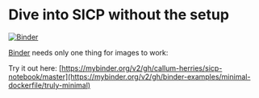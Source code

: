 # Dive into SICP without the setup

[![Binder](https://mybinder.org/badge.svg)](https://mybinder.org/v2/gh/callum-herries/sicp-notebook/master)

[Binder](https://mybinder.org) needs only one thing for images to work:

Try it out here: [https://mybinder.org/v2/gh/callum-herries/sicp-notebook/master](https://mybinder.org/v2/gh/binder-examples/minimal-dockerfile/truly-minimal)
